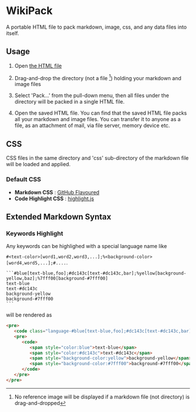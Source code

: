 # WikiPack

A portable HTML file to pack markdown, image, css, and any data files into itself.

## Usage

1. Open [the HTML file](https://ryokat3.github.io/wikipack/)

2. Drag-and-drop the directory (not a file [^1]) holding your markdown and image files

3. Select 'Pack...' from the pull-down menu, then all files under the directory will be packed in a single HTML file.

4. Open the saved HTML file. You can find that the saved HTML file packs all your markdown and image files.
   You can transfer it to anyone as a file, as an attachment of mail, via file server, memory device etc.

## CSS

CSS files in the same directory and 'css' sub-directory of the markdown file will be loaded and applied.

### Default CSS

- __Markdown CSS__ : [GitHub Flavoured](https://github.com/sindresorhus/github-markdown-css)
- __Code Highlight CSS__ : [highlight.js](https://github.com/highlightjs/highlight.js/)

## Extended Markdown Syntax

### Keywords Highlight

Any keywords can be highlighed with a special language name like

`#<text-color>[word1,word2,word3,...];%<background-color>[word4,word5,...];#....`.

``````````plaintext
```#blue[text-blue,foo];#dc143c[text-#dc143c,bar];%yellow[background-yellow,baz];%7fff00[background-#7fff00]
text-blue
text-#dc143c
background-yellow
background-#7fff00
```
``````````

will be rendered as

```html
<pre>
   <code class="language-#blue[text-blue,foo];#dc143c[text-#dc143c,bar];%yellow[background-yellow,baz];%7fff00[background-#7fff00]">
   <pre>
      <code>
         <span style="color:blue">text-blue</span>
         <span style="color:#dc143c">text-#dc143c</span>
         <span style="background-color:yellow">background-yellow</span>
         <span style="background-color:#7fff00">background-#7fff00</span></code></pre>
      </code>
   </pre>
</pre>
```

[^1]: No reference image will be displayed if a markdown file (not directory) is drag-and-dropped